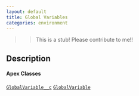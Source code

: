 ```yaml
---
layout: default
title: Global Variables
categories: environment
---
```


>>This is a stub!  Please contribute to me!!

Description
----------------

#### Apex Classes

[`GlobalVariable__c`](/api/GlobalVariable__c.object)
[`GlobalVariable`](/api/GlobalVariable.cls)